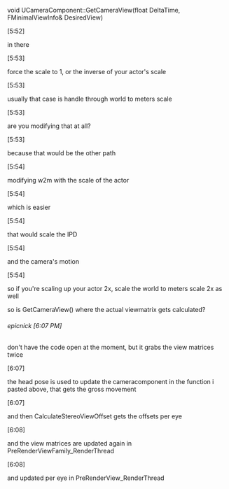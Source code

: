void UCameraComponent::GetCameraView(float DeltaTime, FMinimalViewInfo& DesiredView)

\[5:52]

in there

\[5:53]

force the scale to 1, or the inverse of your actor's scale

\[5:53]

usually that case is handle through world to meters scale

\[5:53]

are you modifying that at all?

\[5:53]

because that would be the other path

\[5:54]

modifying w2m with the scale of the actor

\[5:54]

which is easier

\[5:54]

that would scale the IPD

\[5:54]

and the camera's motion

\[5:54]

so if you're scaling up your actor 2x, scale the world to meters scale 2x as well

so is GetCameraView() where the actual viewmatrix gets calculated?

###### epicnick \[6:07 PM]

don't have the code open at the moment, but it grabs the view matrices twice

\[6:07]

the head pose is used to update the cameracomponent in the function i pasted above, that gets the gross movement

\[6:07]

and then CalculateStereoViewOffset gets the offsets per eye

\[6:08]

and the view matrices are updated again in PreRenderViewFamily_RenderThread

\[6:08]

and updated per eye in PreRenderView_RenderThread
